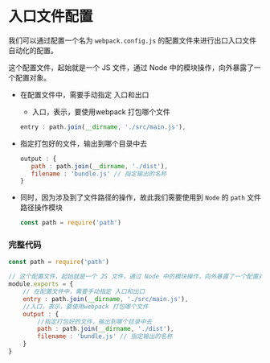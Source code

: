 # 入口文件配置

我们可以通过配置一个名为 `webpack.config.js` 的配置文件来进行出口入口文件自动化的配置。

这个配置文件，起始就是一个 JS 文件，通过 Node 中的模块操作，向外暴露了一个配置对象。

- 在配置文件中，需要手动指定 入口和出口

  - 入口，表示，要使用webpack 打包哪个文件

  ```javascript
  entry : path.join(__dirname, './src/main.js'),
  ```

- 指定打包好的文件，输出到哪个目录中去

  ```javascript
  output : {
     path : path.join(__dirname, './dist'), 
     filename : 'bundle.js' // 指定输出的名称
  }
  ```

- 同时，因为涉及到了文件路径的操作，故此我们需要使用到 `Node` 的 `path` 文件路径操作模块

  ```javascript
  const path = require('path')
  ```

  

### 完整代码

```javascript
const path = require('path')

// 这个配置文件，起始就是一个 JS 文件，通过 Node 中的模块操作，向外暴露了一个配置对象
module.exports = {
    // 在配置文件中，需要手动指定 入口和出口
    entry : path.join(__dirname, './src/main.js'),
    //入口，表示，要使用webpack 打包哪个文件
    output : {
        //指定打包好的文件，输出到哪个目录中去
        path : path.join(__dirname, './dist'), 
        filename : 'bundle.js' // 指定输出的名称
    }
}
```

